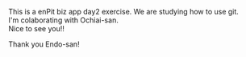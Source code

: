 This is a enPit biz app day2 exercise.
We are studying how to use git.<br>
I'm colaborating with Ochiai-san.<br>
Nice to see you!!

Thank you Endo-san!
